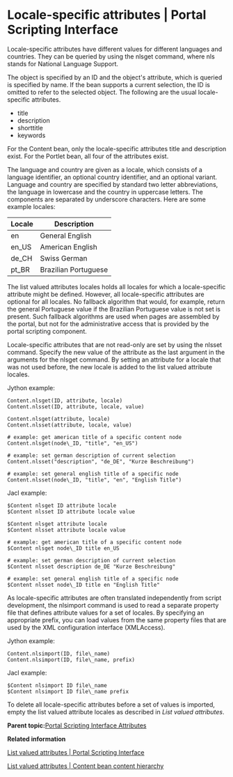 # Locale-specific attributes \| Portal Scripting Interface

Locale-specific attributes have different values for different languages and countries. They can be queried by using the nlsget command, where nls stands for National Language Support.

The object is specified by an ID and the object's attribute, which is queried is specified by name. If the bean supports a current selection, the ID is omitted to refer to the selected object. The following are the usual locale-specific attributes.

-   title
-   description
-   shorttitle
-   keywords

For the Content bean, only the locale-specific attributes title and description exist. For the Portlet bean, all four of the attributes exist.

The language and country are given as a locale, which consists of a language identifier, an optional country identifier, and an optional variant. Language and country are specified by standard two letter abbreviations, the language in lowercase and the country in uppercase letters. The components are separated by underscore characters. Here are some example locales:

|Locale|Description|
|------|-----------|
|en|General English|
|en\_US|American English|
|de\_CH|Swiss German|
|pt\_BR|Brazilian Portuguese|

The list valued attributes locales holds all locales for which a locale-specific attribute might be defined. However, all locale-specific attributes are optional for all locales. No fallback algorithm that would, for example, return the general Portuguese value if the Brazilian Portuguese value is not set is present. Such fallback algorithms are used when pages are assembled by the portal, but not for the administrative access that is provided by the portal scripting component.

Locale-specific attributes that are not read-only are set by using the nlsset command. Specify the new value of the attribute as the last argument in the arguments for the nlsget command. By setting an attribute for a locale that was not used before, the new locale is added to the list valued attribute locales.

Jython example:

```
Content.nlsget(ID, attribute, locale)
Content.nlsset(ID, attribute, locale, value)

Content.nlsget(attribute, locale)
Content.nlsset(attribute, locale, value)

# example: get american title of a specific content node
Content.nlsget(node\_ID, "title", "en_US")

# example: set german description of current selection
Content.nlsset("description", "de_DE", "Kurze Beschreibung")

# example: set general english title of a specific node
Content.nlsset(node\_ID, "title", "en", "English Title")
```

Jacl example:

```
$Content nlsget ID attribute locale
$Content nlsset ID attribute locale value

$Content nlsget attribute locale
$Content nlsset attribute locale value

# example: get american title of a specific content node
$Content nlsget node\_ID title en_US

# example: set german description of current selection
$Content nlsset description de_DE "Kurze Beschreibung"

# example: set general english title of a specific node
$Content nlsset node\_ID title en "English Title"
```

As locale-specific attributes are often translated independently from script development, the nlsimport command is used to read a separate property file that defines attribute values for a set of locales. By specifying an appropriate prefix, you can load values from the same property files that are used by the XML configuration interface \(XMLAccess\).

Jython example:

```
Content.nlsimport(ID, file\_name)
Content.nlsimport(ID, file\_name, prefix)
```

Jacl example:

```
$Content nlsimport ID file\_name
$Content nlsimport ID file\_name prefix
```

To delete all locale-specific attributes before a set of values is imported, empty the list valued attribute locales as described in *List valued attributes*.

**Parent topic:**[Portal Scripting Interface Attributes](../admin-system/attributes.md)

**Related information**  


[List valued attributes \| Portal Scripting Interface](../admin-system/lstvl_attributes.md)

[List valued attributes \| Content bean content hierarchy](../admin-system/contnt_lst_val_att.md)

